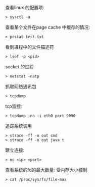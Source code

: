 查看linux 的配置项: 

```shell
> sysctl -a
```

查看某个文件在page cache 中缓存的情况: 

```shell
> pcstat test.txt
```

看到进程中的文件描述符

```shell
> lsof -p <pid>
```

socket 的过程

```shell
> netstat -natp
```

抓取网络通讯包

```shell
> tcpdump
```

tcp监控:

```shell
> tcpdump -nn -i eth0 port 9090
```

追踪系统调用

```shell
> strace -ff -o out cmd
> strace -ff -o out java t
```

建立连接:

```shell
> nc <ip> <port>
```

查看系统的fd的最大数量: 受内存大小控制

```shell
> cat /proc/sys/fs/file-max
```

